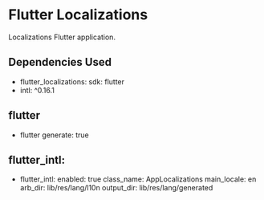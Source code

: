 # Flutter Localizations

Localizations Flutter application.

## Dependencies Used
 - flutter_localizations:
    sdk: flutter
 - intl: ^0.16.1

## flutter
 - flutter
    generate: true

## flutter_intl:
 - flutter_intl:
    enabled: true
    class_name: AppLocalizations
    main_locale: en
    arb_dir: lib/res/lang/l10n
    output_dir: lib/res/lang/generated
